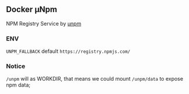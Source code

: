 ## Docker μNpm

NPM Registry Service by [μnpm](https://github.com/hayes/unpm)

### ENV

`UNPM_FALLBACK` default `https://registry.npmjs.com/`


### Notice

`/unpm` will as WORKDIR, that means we could mount `/unpm/data` to expose npm data;